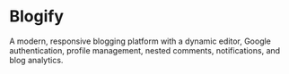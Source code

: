 # Blogify
A modern, responsive blogging platform with a dynamic editor, Google authentication, profile management, nested comments, notifications, and blog analytics.
